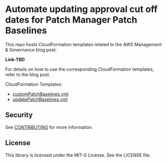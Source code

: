 # Automate updating approval cut off dates for Patch Manager Patch Baselines

This repo hosts CloudFormation templates related to the AWS Management & Governance blog post:

**Link-TBD**

For details on how to use the corresponding CloudFormation templates, refer to the blog post.

CloudFormation Templates:

* [customPatchBaselines.yml](/cfn-templates/customPatchBaselines.yml)
* [updatePatchBaselines.yml](/cfn-templates/updatePatchBaselines.yml)

## Security

See [CONTRIBUTING](CONTRIBUTING.md#security-issue-notifications) for more information.

## License

This library is licensed under the MIT-0 License. See the LICENSE file.

